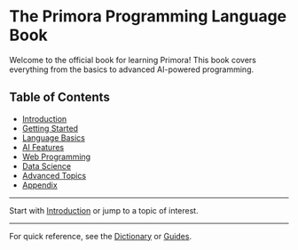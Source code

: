 # The Primora Programming Language Book

Welcome to the official book for learning Primora! This book covers everything from the basics to advanced AI-powered programming.

## Table of Contents
- [Introduction](./introduction.md)
- [Getting Started](./getting_started.md)
- [Language Basics](./language_basics.md)
- [AI Features](./ai_features.md)
- [Web Programming](./web_programming.md)
- [Data Science](./data_science.md)
- [Advanced Topics](./advanced.md)
- [Appendix](./appendix.md)

---

Start with [Introduction](./introduction.md) or jump to a topic of interest.

---

For quick reference, see the [Dictionary](../dictionary.md) or [Guides](../guides/README.md).
